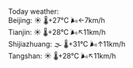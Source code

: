 Today weather:  
Beijing: ☀️ 🌡️+27°C 🌬️←7km/h  
Tianjin: ☀️ 🌡️+28°C 🌬️↖11km/h  
Shijiazhuang: 🌫  🌡️+31°C 🌬️↑11km/h  
Tangshan: ☀️ 🌡️+28°C 🌬️↖11km/h  
